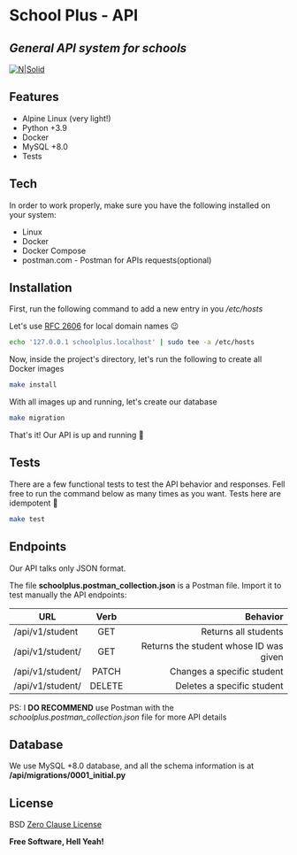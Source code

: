 # School Plus - API
## _General API system for schools_

[![N|Solid](https://static.wixstatic.com/media/27e25a_240a8c48d21944f0ae16a0f3c730c19c%7Emv2.png/v1/fill/w_32%2Ch_32%2Clg_1%2Cusm_0.66_1.00_0.01/27e25a_240a8c48d21944f0ae16a0f3c730c19c%7Emv2.png)]()

## Features

- Alpine Linux (very light!)
- Python +3.9
- Docker
- MySQL +8.0
- Tests

## Tech

In order to work properly, make sure you have the following installed on your system:

- Linux
- Docker
- Docker Compose
- postman.com - Postman for APIs requests(optional)


## Installation

First, run the following command to add a new entry in you _/etc/hosts_

Let's use [RFC 2606](https://datatracker.ietf.org/doc/html/rfc2606) for local domain names 😉

```sh
echo '127.0.0.1 schoolplus.localhost' | sudo tee -a /etc/hosts
```

Now, inside the project's directory, let's run the following to create all Docker images

```sh
make install
```

With all images up and running, let's create our database

```sh
make migration
```

That's it! Our API is up and running 🙌

## Tests

There are a few functional tests to test the API behavior and responses. Fell free to run the
command below as many times as you want. Tests here are idempotent 🤩

```sh
make test
```

## Endpoints
Our API talks only JSON format.

The file **schoolplus.postman_collection.json** is a Postman file. Import it to test manually the API endpoints:

| URL                  |  Verb  |                               Behavior |
| -------------------- | :----: | -------------------------------------: |
| /api/v1/student      |  GET   |                   Returns all students |
| /api/v1/student/<ID> |  GET   | Returns the student whose ID was given |
| /api/v1/student/<ID> | PATCH  |             Changes a specific student |
| /api/v1/student/<ID> | DELETE |             Deletes a specific student |

PS: I **DO RECOMMEND** use Postman with the *schoolplus.postman_collection.json* file for more API details

## Database
We use MySQL +8.0 database, and all the schema information is at **/api/migrations/0001_initial.py**

## License

BSD [Zero Clause License](https://opensource.org/licenses/0BSD)

**Free Software, Hell Yeah!**
